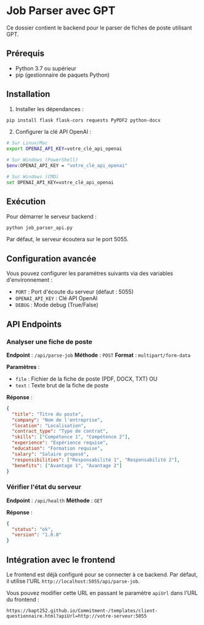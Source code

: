 # Job Parser avec GPT

Ce dossier contient le backend pour le parser de fiches de poste utilisant GPT.

## Prérequis

- Python 3.7 ou supérieur
- pip (gestionnaire de paquets Python)

## Installation

1. Installer les dépendances :

```bash
pip install flask flask-cors requests PyPDF2 python-docx
```

2. Configurer la clé API OpenAI :

```bash
# Sur Linux/Mac
export OPENAI_API_KEY=votre_clé_api_openai

# Sur Windows (PowerShell)
$env:OPENAI_API_KEY = "votre_clé_api_openai"

# Sur Windows (CMD)
set OPENAI_API_KEY=votre_clé_api_openai
```

## Exécution

Pour démarrer le serveur backend :

```bash
python job_parser_api.py
```

Par défaut, le serveur écoutera sur le port 5055.

## Configuration avancée

Vous pouvez configurer les paramètres suivants via des variables d'environnement :

- `PORT` : Port d'écoute du serveur (défaut : 5055)
- `OPENAI_API_KEY` : Clé API OpenAI
- `DEBUG` : Mode debug (True/False)

## API Endpoints

### Analyser une fiche de poste

**Endpoint** : `/api/parse-job`
**Méthode** : `POST`
**Format** : `multipart/form-data`

**Paramètres** :
- `file` : Fichier de la fiche de poste (PDF, DOCX, TXT)
  OU
- `text` : Texte brut de la fiche de poste

**Réponse** :
```json
{
  "title": "Titre du poste",
  "company": "Nom de l'entreprise",
  "location": "Localisation",
  "contract_type": "Type de contrat",
  "skills": ["Compétence 1", "Compétence 2"],
  "experience": "Expérience requise",
  "education": "Formation requise",
  "salary": "Salaire proposé",
  "responsibilities": ["Responsabilité 1", "Responsabilité 2"],
  "benefits": ["Avantage 1", "Avantage 2"]
}
```

### Vérifier l'état du serveur

**Endpoint** : `/api/health`
**Méthode** : `GET`

**Réponse** :
```json
{
  "status": "ok",
  "version": "1.0.0"
}
```

## Intégration avec le frontend

Le frontend est déjà configuré pour se connecter à ce backend. Par défaut, il utilise l'URL `http://localhost:5055/api/parse-job`.

Vous pouvez modifier cette URL en passant le paramètre `apiUrl` dans l'URL du frontend :

```
https://bapt252.github.io/Commitment-/templates/client-questionnaire.html?apiUrl=http://votre-serveur:5055
```
